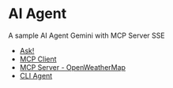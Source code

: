 # AI Agent

A sample AI Agent Gemini with MCP Server SSE

 * [Ask!](/ask/)
 * [MCP Client](/mcp_client/)
 * [MCP Server - OpenWeatherMap](/mcp_server_weather/)
 * [CLI Agent](/mcp_host/)